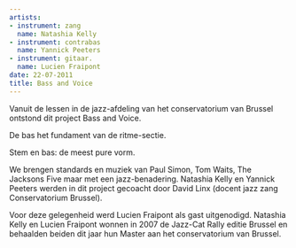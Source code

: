 ```yaml
---
artists:
- instrument: zang
  name: Natashia Kelly
- instrument: contrabas
  name: Yannick Peeters
- instrument: gitaar.
  name: Lucien Fraipont
date: 22-07-2011
title: Bass and Voice
---
```

Vanuit de lessen in de jazz-afdeling van het conservatorium van Brussel ontstond dit project Bass and Voice. 

De bas het fundament van de ritme-sectie. 

Stem en bas: de meest pure vorm. 

We brengen standards en muziek van Paul Simon, Tom Waits, The Jacksons Five maar met een jazz-benadering.
Natashia Kelly en Yannick Peeters werden in dit project gecoacht door David Linx 
(docent jazz zang Conservatorium Brussel). 

Voor deze gelegenheid werd Lucien Fraipont als gast uitgenodigd.
Natashia Kelly en Lucien Fraipont wonnen in 2007 de Jazz-Cat Rally editie Brussel en behaalden 
beiden dit jaar hun Master aan het conservatorium van Brussel.